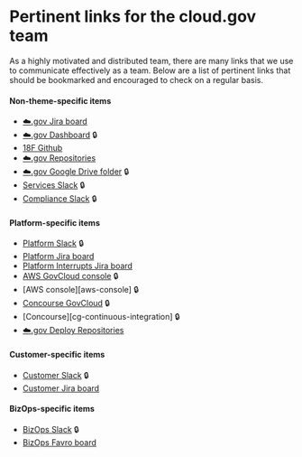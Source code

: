 # Pertinent links for the cloud.gov team

As a highly motivated and distributed team, there are many links that we use to
communicate effectively as a team. Below are a list of pertinent links that
should be bookmarked and encouraged to check on a regular basis.

#### Non-theme-specific items

- [:cloud:.gov Jira board][jira-all]
- [:cloud:.gov Dashboard][cg-dashboard] :lock:
- [18F Github][github-eighteenf]
- [:cloud:.gov Repositories][github-eighteenf-cg]
- [:cloud:.gov Google Drive folder][cg-drive-folder] :lock:
- [Services Slack][slack-services] :lock:
- [Compliance Slack][slack-compliance] :lock:

#### Platform-specific items

- [Platform Slack][slack-platform] :lock:
- [Platform Jira board][jira-platform]
- [Platform Interrupts Jira board][jira-platform-interrupt]
- [AWS GovCloud console][aws-fr-console] :lock:
- [AWS console][aws-console] :lock:
- [Concourse GovCloud][cg-fr-continuous-integration] :lock:
- [Concourse][cg-continuous-integration] :lock:
- [:cloud:.gov Deploy Repositories][github-eighteenf-cg-deploy]

#### Customer-specific items

- [Customer Slack][slack-customer] :lock:
- [Customer Jira board][jira-customer]

#### BizOps-specific items

- [BizOps Slack][slack-business] :lock:
- [BizOps Favro board][favro-business]

[jira-all]: https://cm-jira.usa.gov/secure/PortfolioPlanView.jspa?id=138&sid=138#backlog
[jira-platform]: https://cm-jira.usa.gov/secure/RapidBoard.jspa?rapidView=1926&projectKey=CG&quickFilter=8141
[jira-platform-interrupt]: https://cm-jira.usa.gov/secure/RapidBoard.jspa?rapidView=1927&projectKey=CG
[jira-customer]: https://cm-jira.usa.gov/secure/RapidBoard.jspa?projectKey=CG&rapidView=1929
[favro-business]: https://favro.com/organization/1e11108a2da81e3bd7153a7a/bdd858e991f7f835b0d79ee2

[slack-platform]: https://gsa-tts.slack.com/messages/cg-platform
[slack-services]: https://gsa-tts.slack.com/messages/cg-services
[slack-customer]: https://gsa-tts.slack.com/messages/cg-customer
[slack-compliance]: https://gsa-tts.slack.com/messages/cg-compliance
[slack-business]: https://gsa-tts.slack.com/messages/cg-business

[aws-fr-console]: https://signin.amazonaws-us-gov.com/?region=us-gov-west-1

[cg-dashboard]: https://dashboard.fr.cloud.gov/
[cg-fr-continuous-integration]: https://ci.fr.cloud.gov/
[cg-drive-folder]: https://drive.google.com/drive/folders/0Bx6EvBXVDWwheUtVckVnOE1pRzA

[github-eighteenf]: http://github.com/18F/
[github-eighteenf-cg]: https://github.com/search?utf8=✓&q=org%3A18F+cg-&type=Repositories&ref=searchresults
[github-eighteenf-cg-deploy]: https://github.com/search?utf8=✓&q=org%3A18F+cg-deploy-&type=Repositories&ref=searchresults
